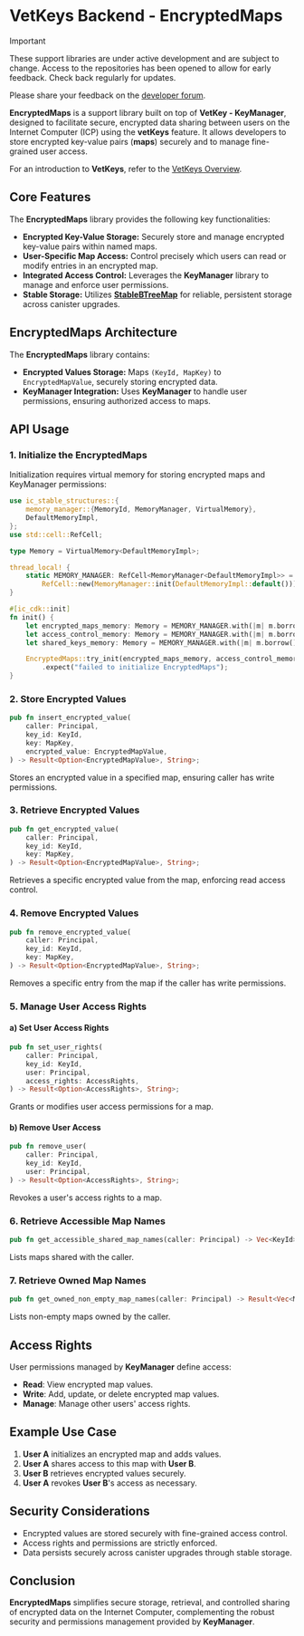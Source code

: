 # VetKeys Backend - EncryptedMaps

> [!IMPORTANT]  
> These support libraries are under active development and are subject to change. Access to the repositories has been opened to allow for early feedback. Check back regularly for updates.
>
> Please share your feedback on the [developer forum](https://forum.dfinity.org/t/threshold-key-derivation-privacy-on-the-ic/16560/179).

**EncryptedMaps** is a support library built on top of **VetKey - KeyManager**, designed to facilitate secure, encrypted data sharing between users on the Internet Computer (ICP) using the **vetKeys** feature. It allows developers to store encrypted key-value pairs (**maps**) securely and to manage fine-grained user access.

For an introduction to **VetKeys**, refer to the [VetKeys Overview](https://internetcomputer.org/docs/building-apps/network-features/encryption/VetKeys).

## Core Features

The **EncryptedMaps** library provides the following key functionalities:

- **Encrypted Key-Value Storage:** Securely store and manage encrypted key-value pairs within named maps.
- **User-Specific Map Access:** Control precisely which users can read or modify entries in an encrypted map.
- **Integrated Access Control:** Leverages the **KeyManager** library to manage and enforce user permissions.
- **Stable Storage:** Utilizes **[StableBTreeMap](https://crates.io/crates/ic-stable-structures)** for reliable, persistent storage across canister upgrades.

## EncryptedMaps Architecture

The **EncryptedMaps** library contains:

- **Encrypted Values Storage:** Maps `(KeyId, MapKey)` to `EncryptedMapValue`, securely storing encrypted data.
- **KeyManager Integration:** Uses **KeyManager** to handle user permissions, ensuring authorized access to maps.

## API Usage

### 1. Initialize the EncryptedMaps

Initialization requires virtual memory for storing encrypted maps and KeyManager permissions:

```rust
use ic_stable_structures::{
    memory_manager::{MemoryId, MemoryManager, VirtualMemory},
    DefaultMemoryImpl,
};
use std::cell::RefCell;

type Memory = VirtualMemory<DefaultMemoryImpl>;

thread_local! {
    static MEMORY_MANAGER: RefCell<MemoryManager<DefaultMemoryImpl>> =
        RefCell::new(MemoryManager::init(DefaultMemoryImpl::default()));
}

#[ic_cdk::init]
fn init() {
    let encrypted_maps_memory: Memory = MEMORY_MANAGER.with(|m| m.borrow().get(MemoryId::new(0)));
    let access_control_memory: Memory = MEMORY_MANAGER.with(|m| m.borrow().get(MemoryId::new(1)));
    let shared_keys_memory: Memory = MEMORY_MANAGER.with(|m| m.borrow().get(MemoryId::new(2)));

    EncryptedMaps::try_init(encrypted_maps_memory, access_control_memory, shared_keys_memory)
        .expect("failed to initialize EncryptedMaps");
}
```

### 2. Store Encrypted Values

```rust
pub fn insert_encrypted_value(
    caller: Principal,
    key_id: KeyId,
    key: MapKey,
    encrypted_value: EncryptedMapValue,
) -> Result<Option<EncryptedMapValue>, String>;
```

Stores an encrypted value in a specified map, ensuring caller has write permissions.

### 3. Retrieve Encrypted Values

```rust
pub fn get_encrypted_value(
    caller: Principal,
    key_id: KeyId,
    key: MapKey,
) -> Result<Option<EncryptedMapValue>, String>;
```

Retrieves a specific encrypted value from the map, enforcing read access control.

### 4. Remove Encrypted Values

```rust
pub fn remove_encrypted_value(
    caller: Principal,
    key_id: KeyId,
    key: MapKey,
) -> Result<Option<EncryptedMapValue>, String>;
```

Removes a specific entry from the map if the caller has write permissions.

### 5. Manage User Access Rights

#### a) Set User Access Rights

```rust
pub fn set_user_rights(
    caller: Principal,
    key_id: KeyId,
    user: Principal,
    access_rights: AccessRights,
) -> Result<Option<AccessRights>, String>;
```

Grants or modifies user access permissions for a map.

#### b) Remove User Access

```rust
pub fn remove_user(
    caller: Principal,
    key_id: KeyId,
    user: Principal,
) -> Result<Option<AccessRights>, String>;
```

Revokes a user's access rights to a map.

### 6. Retrieve Accessible Map Names

```rust
pub fn get_accessible_shared_map_names(caller: Principal) -> Vec<KeyId>;
```

Lists maps shared with the caller.

### 7. Retrieve Owned Map Names

```rust
pub fn get_owned_non_empty_map_names(caller: Principal) -> Result<Vec<MapName>, String>;
```

Lists non-empty maps owned by the caller.

## Access Rights

User permissions managed by **KeyManager** define access:

- **Read**: View encrypted map values.
- **Write**: Add, update, or delete encrypted map values.
- **Manage**: Manage other users' access rights.

## Example Use Case

1. **User A** initializes an encrypted map and adds values.
2. **User A** shares access to this map with **User B**.
3. **User B** retrieves encrypted values securely.
4. **User A** revokes **User B**'s access as necessary.

## Security Considerations

- Encrypted values are stored securely with fine-grained access control.
- Access rights and permissions are strictly enforced.
- Data persists securely across canister upgrades through stable storage.

## Conclusion

**EncryptedMaps** simplifies secure storage, retrieval, and controlled sharing of encrypted data on the Internet Computer, complementing the robust security and permissions management provided by **KeyManager**.
